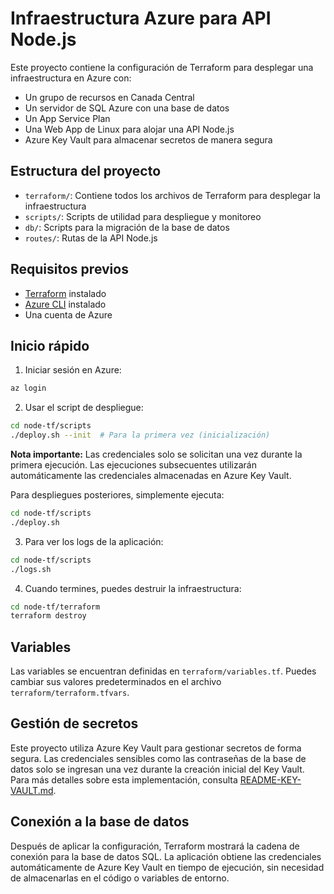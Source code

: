 # Infraestructura Azure para API Node.js

Este proyecto contiene la configuración de Terraform para desplegar una infraestructura en Azure con:

- Un grupo de recursos en Canada Central
- Un servidor de SQL Azure con una base de datos
- Un App Service Plan
- Una Web App de Linux para alojar una API Node.js
- Azure Key Vault para almacenar secretos de manera segura

## Estructura del proyecto

- `terraform/`: Contiene todos los archivos de Terraform para desplegar la infraestructura
- `scripts/`: Scripts de utilidad para despliegue y monitoreo
- `db/`: Scripts para la migración de la base de datos
- `routes/`: Rutas de la API Node.js

## Requisitos previos

- [Terraform](https://www.terraform.io/downloads.html) instalado
- [Azure CLI](https://docs.microsoft.com/es-es/cli/azure/install-azure-cli) instalado
- Una cuenta de Azure

## Inicio rápido

1. Iniciar sesión en Azure:

```bash
az login
```

2. Usar el script de despliegue:

```bash
cd node-tf/scripts
./deploy.sh --init  # Para la primera vez (inicialización)
```

**Nota importante:** Las credenciales solo se solicitan una vez durante la primera ejecución. Las ejecuciones subsecuentes utilizarán automáticamente las credenciales almacenadas en Azure Key Vault.

Para despliegues posteriores, simplemente ejecuta:

```bash
cd node-tf/scripts
./deploy.sh
```

3. Para ver los logs de la aplicación:

```bash
cd node-tf/scripts
./logs.sh
```

4. Cuando termines, puedes destruir la infraestructura:

```bash
cd node-tf/terraform
terraform destroy
```

## Variables

Las variables se encuentran definidas en `terraform/variables.tf`. Puedes cambiar sus valores predeterminados en el archivo `terraform/terraform.tfvars`.

## Gestión de secretos

Este proyecto utiliza Azure Key Vault para gestionar secretos de forma segura. Las credenciales sensibles como las contraseñas de la base de datos solo se ingresan una vez durante la creación inicial del Key Vault. Para más detalles sobre esta implementación, consulta [README-KEY-VAULT.md](README-KEY-VAULT.md).

## Conexión a la base de datos

Después de aplicar la configuración, Terraform mostrará la cadena de conexión para la base de datos SQL. La aplicación obtiene las credenciales automáticamente de Azure Key Vault en tiempo de ejecución, sin necesidad de almacenarlas en el código o variables de entorno.
